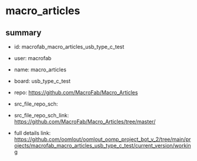 # macro_articles
 
## summary 
* id: macrofab_macro_articles_usb_type_c_test
* user: macrofab
* name: macro_articles
* board: usb_type_c_test
* repo: https://github.com/MacroFab/Macro_Articles



* src_file_repo_sch: 
* src_file_repo_sch_link: https://github.com/MacroFab/Macro_Articles/tree/master/
* full details link: https://github.com/oomlout/oomlout_oomp_project_bot_v_2/tree/main/projects/macrofab_macro_articles_usb_type_c_test/current_version/working  







